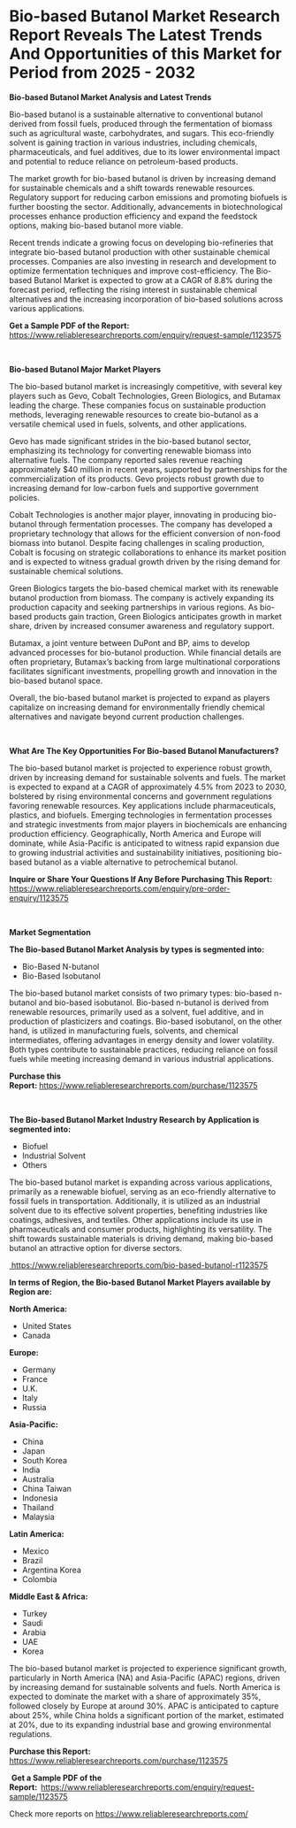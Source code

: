 <p><h1>Bio-based Butanol Market Research Report Reveals The Latest Trends And Opportunities of this Market for Period from 2025 - 2032</h1></p><p><strong>Bio-based Butanol Market Analysis and Latest Trends</strong></p>
<p><p>Bio-based butanol is a sustainable alternative to conventional butanol derived from fossil fuels, produced through the fermentation of biomass such as agricultural waste, carbohydrates, and sugars. This eco-friendly solvent is gaining traction in various industries, including chemicals, pharmaceuticals, and fuel additives, due to its lower environmental impact and potential to reduce reliance on petroleum-based products.</p><p>The market growth for bio-based butanol is driven by increasing demand for sustainable chemicals and a shift towards renewable resources. Regulatory support for reducing carbon emissions and promoting biofuels is further boosting the sector. Additionally, advancements in biotechnological processes enhance production efficiency and expand the feedstock options, making bio-based butanol more viable.</p><p>Recent trends indicate a growing focus on developing bio-refineries that integrate bio-based butanol production with other sustainable chemical processes. Companies are also investing in research and development to optimize fermentation techniques and improve cost-efficiency. The Bio-based Butanol Market is expected to grow at a CAGR of 8.8% during the forecast period, reflecting the rising interest in sustainable chemical alternatives and the increasing incorporation of bio-based solutions across various applications.</p></p>
<p><strong>Get a Sample PDF of the Report:&nbsp;</strong> <a href="https://www.reliableresearchreports.com/enquiry/request-sample/1123575?utm_campaign=2102&utm_medium=2&utm_source=Github&utm_content=ia&utm_term=05022025&utm_id=bio-based-butanol">https://www.reliableresearchreports.com/enquiry/request-sample/1123575</a></p>
<p>&nbsp;</p>
<p><strong>Bio-based Butanol Major Market Players</strong></p>
<p><p>The bio-based butanol market is increasingly competitive, with several key players such as Gevo, Cobalt Technologies, Green Biologics, and Butamax leading the charge. These companies focus on sustainable production methods, leveraging renewable resources to create bio-butanol as a versatile chemical used in fuels, solvents, and other applications.</p><p>Gevo has made significant strides in the bio-based butanol sector, emphasizing its technology for converting renewable biomass into alternative fuels. The company reported sales revenue reaching approximately $40 million in recent years, supported by partnerships for the commercialization of its products. Gevo projects robust growth due to increasing demand for low-carbon fuels and supportive government policies.</p><p>Cobalt Technologies is another major player, innovating in producing bio-butanol through fermentation processes. The company has developed a proprietary technology that allows for the efficient conversion of non-food biomass into butanol. Despite facing challenges in scaling production, Cobalt is focusing on strategic collaborations to enhance its market position and is expected to witness gradual growth driven by the rising demand for sustainable chemical solutions.</p><p>Green Biologics targets the bio-based chemical market with its renewable butanol production from biomass. The company is actively expanding its production capacity and seeking partnerships in various regions. As bio-based products gain traction, Green Biologics anticipates growth in market share, driven by increased consumer awareness and regulatory support.</p><p>Butamax, a joint venture between DuPont and BP, aims to develop advanced processes for bio-butanol production. While financial details are often proprietary, Butamax’s backing from large multinational corporations facilitates significant investments, propelling growth and innovation in the bio-based butanol space.</p><p>Overall, the bio-based butanol market is projected to expand as players capitalize on increasing demand for environmentally friendly chemical alternatives and navigate beyond current production challenges.</p></p>
<p>&nbsp;</p>
<p><strong>What Are The Key Opportunities For Bio-based Butanol Manufacturers?</strong></p>
<p><p>The bio-based butanol market is projected to experience robust growth, driven by increasing demand for sustainable solvents and fuels. The market is expected to expand at a CAGR of approximately 4.5% from 2023 to 2030, bolstered by rising environmental concerns and government regulations favoring renewable resources. Key applications include pharmaceuticals, plastics, and biofuels. Emerging technologies in fermentation processes and strategic investments from major players in biochemicals are enhancing production efficiency. Geographically, North America and Europe will dominate, while Asia-Pacific is anticipated to witness rapid expansion due to growing industrial activities and sustainability initiatives, positioning bio-based butanol as a viable alternative to petrochemical butanol.</p></p>
<p><strong>Inquire or Share Your Questions If Any Before Purchasing This Report:</strong> <a href="https://www.reliableresearchreports.com/enquiry/pre-order-enquiry/1123575?utm_campaign=2102&utm_medium=2&utm_source=Github&utm_content=ia&utm_term=05022025&utm_id=bio-based-butanol">https://www.reliableresearchreports.com/enquiry/pre-order-enquiry/1123575</a></p>
<p>&nbsp;</p>
<p><strong>Market Segmentation</strong></p>
<p><strong>The Bio-based Butanol Market Analysis by types is segmented into:</strong></p>
<p><ul><li>Bio-Based N-butanol</li><li>Bio-Based Isobutanol</li></ul></p>
<p><p>The bio-based butanol market consists of two primary types: bio-based n-butanol and bio-based isobutanol. Bio-based n-butanol is derived from renewable resources, primarily used as a solvent, fuel additive, and in production of plasticizers and coatings. Bio-based isobutanol, on the other hand, is utilized in manufacturing fuels, solvents, and chemical intermediates, offering advantages in energy density and lower volatility. Both types contribute to sustainable practices, reducing reliance on fossil fuels while meeting increasing demand in various industrial applications.</p></p>
<p><strong>Purchase this Report:&nbsp;</strong><a href="https://www.reliableresearchreports.com/purchase/1123575?utm_campaign=2102&utm_medium=2&utm_source=Github&utm_content=ia&utm_term=05022025&utm_id=bio-based-butanol">https://www.reliableresearchreports.com/purchase/1123575</a></p>
<p>&nbsp;</p>
<p><strong>The Bio-based Butanol Market Industry Research by Application is segmented into:</strong></p>
<p><ul><li>Biofuel</li><li>Industrial Solvent</li><li>Others</li></ul></p>
<p><p>The bio-based butanol market is expanding across various applications, primarily as a renewable biofuel, serving as an eco-friendly alternative to fossil fuels in transportation. Additionally, it is utilized as an industrial solvent due to its effective solvent properties, benefiting industries like coatings, adhesives, and textiles. Other applications include its use in pharmaceuticals and consumer products, highlighting its versatility. The shift towards sustainable materials is driving demand, making bio-based butanol an attractive option for diverse sectors.</p></p>
<p><a href="https://www.reliableresearchreports.com/bio-based-butanol-r1123575?utm_campaign=2102&utm_medium=2&utm_source=Github&utm_content=ia&utm_term=05022025&utm_id=bio-based-butanol">&nbsp;https://www.reliableresearchreports.com/bio-based-butanol-r1123575</a></p>
<p><strong>In terms of Region, the Bio-based Butanol Market Players available by Region are:</strong></p>
<p>
    <p> <strong> North America: </strong>
        <ul>
            <li>United States</li>
            <li>Canada</li>
        </ul>
        </p> 
    <p> <strong> Europe: </strong>
        <ul>
            <li>Germany</li>
            <li>France</li>
            <li>U.K.</li>
            <li>Italy</li>
            <li>Russia</li>
        </ul>
        </p> 
    <p> <strong> Asia-Pacific: </strong>
        <ul>
            <li>China</li>
            <li>Japan</li>
            <li>South Korea</li>
            <li>India</li>
            <li>Australia</li>
            <li>China Taiwan</li>
            <li>Indonesia</li>
            <li>Thailand</li>
            <li>Malaysia</li>
        </ul>
        </p> 
    <p> <strong> Latin America: </strong>
        <ul>
            <li>Mexico</li>
            <li>Brazil</li>
            <li>Argentina Korea</li>
            <li>Colombia</li>
        </ul>
        </p> 
    <p> <strong> Middle East & Africa: </strong>
        <ul>
            <li>Turkey</li>
            <li>Saudi</li>
            <li>Arabia</li>
            <li>UAE</li>
            <li>Korea</li>
        </ul>
    </p>
    </p>
<p><p>The bio-based butanol market is projected to experience significant growth, particularly in North America (NA) and Asia-Pacific (APAC) regions, driven by increasing demand for sustainable solvents and fuels. North America is expected to dominate the market with a share of approximately 35%, followed closely by Europe at around 30%. APAC is anticipated to capture about 25%, while China holds a significant portion of the market, estimated at 20%, due to its expanding industrial base and growing environmental regulations.</p></p>
<p><strong>Purchase this Report: </strong><a href="https://www.reliableresearchreports.com/purchase/1123575?utm_campaign=2102&utm_medium=2&utm_source=Github&utm_content=ia&utm_term=05022025&utm_id=bio-based-butanol">https://www.reliableresearchreports.com/purchase/1123575</a></p>
<p>&nbsp;<strong>Get a Sample PDF of the Report:&nbsp;&nbsp;</strong><a href="https://www.reliableresearchreports.com/enquiry/request-sample/1123575?utm_campaign=2102&utm_medium=2&utm_source=Github&utm_content=ia&utm_term=05022025&utm_id=bio-based-butanol">https://www.reliableresearchreports.com/enquiry/request-sample/1123575</a></p>
<p><strong></strong></p>
<p>Check more reports on <a href="https://www.reliableresearchreports.com/?utm_campaign=2102&utm_medium=2&utm_source=Github&utm_content=ia&utm_term=05022025&utm_id=bio-based-butanol">https://www.reliableresearchreports.com/</a></p>